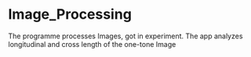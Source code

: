 # Image_Processing
The programme processes Images, got in experiment. The app analyzes longitudinal and cross length of the one-tone Image
